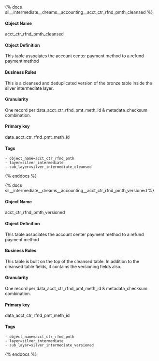 {% docs sil__intermediate__dreams__accounting__acct_ctr_rfnd_pmth_cleansed %}

#### Object Name
acct_ctr_rfnd_pmth_cleansed

#### Object Definition
This table associates the account center payment method to a refund payment method

#### Business Rules
This is a cleansed and deduplicated version of the bronze table inside the silver intermediate layer.

#### Granularity
One record per data_acct_ctr_rfnd_pmt_meth_id & metadata_checksum combination.

#### Primary key
data_acct_ctr_rfnd_pmt_meth_id

#### Tags
    - object_name=acct_ctr_rfnd_pmth
    - layer=silver_intermediate
    - sub_layer=silver_intermediate_cleansed

{% enddocs %}

{% docs sil__intermediate__dreams__accounting__acct_ctr_rfnd_pmth_versioned %}

#### Object Name
acct_ctr_rfnd_pmth_versioned

#### Object Definition
This table associates the account center payment method to a refund payment method

#### Business Rules
This table is built on the top of the cleansed table. In addition to the cleansed table fields, it contains the versioning fields also.

#### Granularity
One record per data_acct_ctr_rfnd_pmt_meth_id & metadata_checksum combination.

#### Primary key
data_acct_ctr_rfnd_pmt_meth_id

#### Tags
    - object_name=acct_ctr_rfnd_pmth
    - layer=silver_intermediate
    - sub_layer=silver_intermediate_versioned

{% enddocs %}